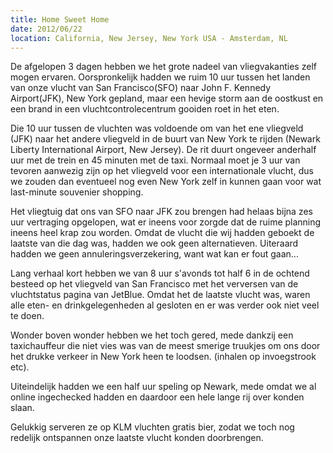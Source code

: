 ```yaml
---
title: Home Sweet Home
date: 2012/06/22
location: California, New Jersey, New York USA - Amsterdam, NL
---
```


De afgelopen 3 dagen hebben we het grote nadeel van vliegvakanties zelf mogen ervaren. Oorspronkelijk hadden we ruim 10 uur tussen het landen van onze vlucht van San Francisco(SFO) naar John F. Kennedy Airport(JFK), New York gepland, maar een hevige storm aan de oostkust en een brand in een vluchtcontrolecentrum gooiden roet in het eten.

Die 10 uur tussen de vluchten was voldoende om van het ene vliegveld (JFK) naar het andere vliegveld in de buurt van New York te rijden (Newark Liberty International Airport, New Jersey). De rit duurt ongeveer anderhalf uur met de trein en 45 minuten met de taxi. Normaal moet je 3 uur van tevoren aanwezig zijn op het vliegveld voor een internationale vlucht, dus we zouden dan eventueel nog even New York zelf in kunnen gaan voor wat last-minute souvenier shopping.

Het vliegtuig dat ons van SFO naar JFK zou brengen had helaas bijna zes uur vertraging opgelopen, wat er ineens voor zorgde dat de ruime planning ineens heel krap zou worden. Omdat de vlucht die wij hadden geboekt de laatste van die dag was, hadden we ook geen alternatieven. Uiteraard hadden we geen annuleringsverzekering, want wat kan er fout gaan...

Lang verhaal kort hebben we van 8 uur s'avonds tot half 6 in de ochtend besteed op het vliegveld van San Francisco met het verversen van de vluchtstatus pagina van JetBlue. Omdat het de laatste vlucht was, waren alle eten- en drinkgelegenheden al gesloten en er was verder ook niet veel te doen.

Wonder boven wonder hebben we het toch gered, mede dankzij een taxichauffeur die niet vies was van de meest smerige truukjes om ons door het drukke verkeer in New York heen te loodsen. (inhalen op invoegstrook etc).

Uiteindelijk hadden we een half uur speling op Newark, mede omdat we al online ingechecked hadden en daardoor een hele lange rij over konden slaan.

Gelukkig serveren ze op KLM vluchten gratis bier, zodat we toch nog redelijk ontspannen onze laatste vlucht konden doorbrengen.
